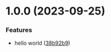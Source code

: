# 1.0.0 (2023-09-25)


### Features

* hello world ([38b92b9](https://github.com/aehrt55/hello-devopsdays-2023/commit/38b92b9074a1c17e618c8434f46c1f187b6fb996))
